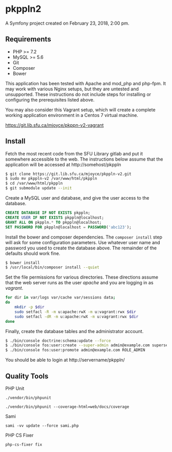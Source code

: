 pkppln2
=======

A Symfony project created on February 23, 2018, 2:00 pm.

Requirements
------------

 * PHP >= 7.2
 * MySQL >= 5.6
 * Git
 * Composer
 * Bower
 
This application has been tested with Apache and mod_php and php-fpm. It 
may work with various Nginx setups, but they are untested and unsupported. These 
instructions do not include steps for installing or configuring the 
prerequisites listed above.

You may also consider this Vagrant setup, which will create a complete working 
application environment in a Centos 7 virtual machine.

https://git.lib.sfu.ca/mjoyce/pkppn-v2-vagrant

Install
-------

Fetch the most recent code from the SFU Library gitlab and put it 
somewhere accessible to the web. The instructions below assume that the application
will be accessed at http://somehost/pkppln

```bash
$ git clone https://git.lib.sfu.ca/mjoyce/pkppln-v2.git
$ sudo mv pkppln-v2 /var/www/html/pkppln
$ cd /var/www/html/pkppln
$ git submodule update --init
```

Create a MySQL user and database, and give the user access to the database.

```sql
CREATE DATABASE IF NOT EXISTS pkppln;
CREATE USER IF NOT EXISTS pkppln@localhost;
GRANT ALL ON pkppln.* TO pkppln@localhost;
SET PASSWORD FOR pkppln@localhost = PASSWORD('abc123');
```

Install the bower and composer dependencies. The `composer install` step 
will ask for some configuration parameters. Use whatever user name and password 
you used to create the database above. The remainder of the defaults should 
work fine.

```bash
$ bower install
$ /usr/local/bin/composer install --quiet
```

Set the file permissions for various directories. These directions assume that the 
web server runs as the user _apache_ and you are logging in as _vagrant_.

```bash
for dir in var/logs var/cache var/sessions data;
do
    mkdir -p $dir
    sudo setfacl -R -m u:apache:rwX -m u:vagrant:rwx $dir
    sudo setfacl -dR -m u:apache:rwX -m u:vagrant:rwx $dir
done
```

Finally, create the database tables and the administrator account.

```bash
$ ./bin/console doctrine:schema:update --force
$ ./bin/console fos:user:create --super-admin admin@example.com supersecret Admin Library
$ ./bin/console fos:user:promote admin@example.com ROLE_ADMIN
```

You should be able to login at http://servername/pkppln/

Quality Tools
-------------

PHP Unit

`./vendor/bin/phpunit`

`./vendor/bin/phpunit --coverage-html=web/docs/coverage`

Sami

`sami -vv update --force sami.php`

PHP CS Fixer

`php-cs-fixer fix`
